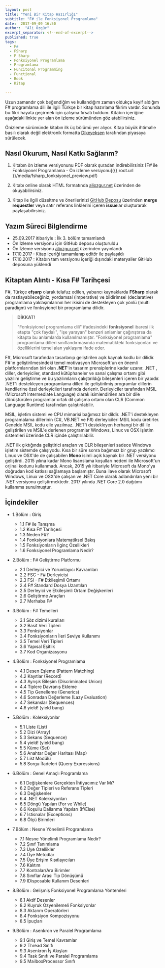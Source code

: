 ```yaml
---
layout: post
title: "Yeni Bir Kitap Hazırlığı"
subtitle: "F# ile Fonksiyonel Programlama"
date:  2017-09-09 16:50
author:  "Ali Özgür"
excerpt_separator: <!--end-of-excerpt-->
published: true
tags: 
  - F#
  - FSharp
  - F Sharp
  - Fonksiyonel Programlama
  - Programlama
  - Funcitonal Programming
  - Functional
  - Book
  - Kitap
 
---
```


Uzun zamandır çok beğendiğim ve kullandığım zaman oldukça keyif aldığım F# programlama dili ile ilgili Türkçe bir kitap hazırlama fikrim vardır. Sonunda bu fikri hayata geçirmek için çalışma fırsatı buldum. Kitabın içeriğine aşağıdaki linkte yer alan ön izleme sürümünden göz atabilirsiniz.
<!--end-of-excerpt-->

Önizleme sürümünde kitabın ilk üç bölümü yer alıyor. Kitap büyük ihtimalle basılı olarak değil elektronik formatta [Dikeyeksen](https://www.dikeyeksen.com) tarafından piyasaya sürülecek. 

## Nasıl Okurum, Nasıl Katkı Sağlarım?

1. Kitabın ön izleme versiyonunu PDF olarak şuradan indirebilirsiniz 
[F# ile Fonksiyonel Programlama - Ön izleme versiyonu]({{ root.url }}/media/fsharp_fonksiyonel_preview.pdf)

2. Kitabı online olarak HTML formatında [aliozgur.net](http://aliozgur.net/fsharp_kitap/) üzerinden de okuyabilirsiniz.

3. Kitap ile ilgili düzeltme ve önerilerinizi [GitHub Deposu](https://github.com/aliozgur/fsharp_kitap) üzerinden **merge requestler** veya satır referans linklerini içeren **issue**lar oluşturarak paylaşabilirsiniz.

<!--
![]({{ root.url }}/media/fsharp_inprogress.jpg)
-->

## Yazım Süreci Bilglendirme  

* 25.09.2017 itibariyle : İlk 3. bölüm tamamlandı
* Ön İzleme versiyonu için GitHub deposu oluşturuldu
* Ön İzleme versiyonu [aliozgur.net](http://aliozgur.net/fsharp_kitap/) üzerinden yayınlandı
* 17.10.2017 : Kitap içeriği tamamlanıp editör ile paylaşıldı
* 17.10.2017 : Kitabın tam versiyonu içeriği dışındaki materyaller GitHub deposuna yüklendi  

## Kitaptan Alıntı - Kısa F# Tarihçesi

F#, Türkçe **efşarp** olarak telafuz edilen, yabancı kaynaklarda **FSharp** olarak da rastlayabileceğiniz, yordamsal (imperative) ve bildirimsel (declarative) programlama yaklaşımlarının her ikisini de destekleyen çok yönlü (multi paradigm) ve fonksyionel bir programlama dilidir. 

> **DİKKAT!**
>
>"Fonksiyionel programlama dili" ifadesindeki **fonksiyonel** ibaresi ilk etapta "çok faydalı", "işe yarayan" benzeri anlamlar çağırıştırsa da kitapta bu anlamlarda kullanılmamıştır. "Fonksiyonel programlama" programlama dilleri sınıflandırmasında matematikteki fonksiyonları ve özelliklerini temel alan yaklaşımı ifade eder.

F#, Microsoft tarafından tasarlanıp geliştirilen açık kaynak kodlu bir dilidir. F#'ın geliştirilmesindeki temel motivasyon Microsoft'un en önemli platformlarından biri olan **.NET**'in tasarım prensiplerine kadar uzanır. .NET , diller, derleyiciler, standard kütüphaneler ve sanal çalışma ortamı gibi yazılım geliştirme ve bu yazılımların çalıştırıldığı bileşenleri içeren bir yapıdır. .NET'i destekleyen programlama dilleri ile geliştirilmiş programlar dillerin kendilerine özel derleyicileri tarafında derlenir. Derleyiciler tarafından MSIL (Microsoft Intermediate Language) olarak isimlendirilen ara bir dile dönüştürülen programlar ortak dil çalışma ortamı olan CLR (Common Language Runtime) tarafından çalıştırılabilir. 

MSIL, işletim sistemi ve CPU mimarisi bağımsız bir dildir. .NET'i destekleyen programalama dillerinin (C#, VB.NET ve F#) derleyicileri MSIL kodu üretirler. Genelde MSIL kodu elle yazılmaz. .NET'i destekleyen herhangi bir dil ile geliştirilen ve MSIL'e derlenen programlar Windows, Linux ve OSX işletim sistemleri üzerinde CLR içinde çalıştırılabilir. 

.NET ilk çıktığında geliştirici araçları ve CLR bileşenleri sadece Windows işletim sistemde çalışıyodu. Kısa bir süre sonra bağımsız bir grup yazılımcı Linux ve OSX'de de çalışabilen **Mono** isimli açık kaynak bir .NET versiyonu geliştirdi. 2015 yılına kadar Mono lisanslama koşulları nedeni ile Microsoft'un orjinal kodunu kullanmadı. Ancak, 2015 yılı itibariyle Microsoft da Mono'ya doğrudan kod katkısı sağlamaya başlamıştır. Buna ilave olarak Microsoft Windows, Linux ve OSX'de çalışan ve .NET Core olarak adlandırılan yeni bir .NET versiyonu geliştirmektedir. 2017 yılında .NET Core 2.0 dağıtımı kullanıma sunulmuştur. 


## İçindekiler

* 1.Bölüm : Giriş
    * 1.1 F# ile Tanışma
    * 1.2 Kısa F# Tarihçesi
    * 1.3 Neden F#?
    * 1.4 Fonksiyonlara Matematiksel Bakış
    * 1.5 Fonksiyonların İlginç Özellikleri
    * 1.6 Fonksiyonel Programlama Nedir?

* 2.Bölüm : F# Geliştirme Platformu 
    * 2.1 Derleyici ve Yorumlayıcı Kavramları
    * 2.2 FSC - F# Derleyicisi
    * 2.3 FSI - F# Etkileşimli Ortamı  
    * 2.4 F# Standard Dosya Uzantıları
    * 2.5 Derleyici ve Etkileşimli Ortam Değişkenleri
    * 2.6 Geliştirme Araçları
    * 2.7 Merhaba F# 

* 3.Bölüm : F# Temelleri
    * 3.1 Söz dizimi kuralları
    * 3.2 Basit Veri Tipleri
    * 3.3 Fonksiyonlar
    * 3.4 Fonksiyonların İleri Seviye Kullanımı
    * 3.5 Temel Veri Tipleri
    * 3.6 Yapısal Eşitlik
    * 3.7 Kod Organizasyonu

* 4.Bölüm : Fonksiyonel Programlama
    * 4.1 Desen Eşleme (Pattern Matching)
    * 4.2 Kayıtlar (Record) 
    * 4.3 Ayrışık Bileşim (Discriminated Union)
    * 4.4 Tiplere Davranış Ekleme
    * 4.5 Tip Genelleme (Generics)
    * 4.6 Sonradan Değerleme (Lazy Evaluation)
    * 4.7 Sekanslar (Sequences)
    * 4.8 yield! (yield bang)
    
* 5.Bölüm : Koleksiyonlar
    * 5.1 Liste (List)
    * 5.2 Dizi (Array)
    * 5.3 Sekans (Sequence)
    * 5.4 yield! (yield bang)
    * 5.5 Küme (Set)
    * 5.6 Anahtar Değer Haritası (Map)
    * 5.7 List Modülü
    * 5.8 Sorgu İfadeleri (Query Expressions)
    
* 6.Bölüm : Genel Amaçlı Programlama
    * 6.1 Değişkenlere Gerçekten İhtiyacımız Var Mı? 
    * 6.2 Değer Tipleri ve Referans Tipleri
    * 6.3 Değişkenler
    * 6.4 .NET Koleksiyonları
    * 6.5 Döngü Yapıları (For ve While)
    * 6.6 Koşullu Dallanma Yapıları (If/Else)
    * 6.7 İstisnalar (Exceptions)
    * 6.8 Ölçü Birimleri

* 7.Bölüm : Nesne Yönelimli Programlama
    * 7.1 Nesne Yönelimli Programlama Nedir?
    * 7.2 Sınıf Tanımlama
    * 7.3 Üye Özellikler
    * 7.4 Üye Metodlar
    * 7.5 Üye Erişim Kısıtlayıcıları
    * 7.6 Kalıtım
    * 7.7 Kontralar/Ara Birimler
    * 7.8 Sınıflar Arası Tip Dönüşümü
    * 7.9 IDisposable Kullanım Desenleri

* 8.Bölüm : Gelişmiş Fonksiyonel Programlama Yöntemleri
    * 8.1 Aktif Desenler 
    * 8.2 Kuyruk Özyenilemeli Fonksiyonlar
    * 8.3 Aktarım Operatörleri
    * 8.4 Fonksiyon Kompozisyonu
    * 8.5 İpuçları

* 9.Bölüm : Asenkron ve Paralel Programlama
    * 9.1 Giriş ve Temel Kavramlar
    * 9.2 Thread Sınıfı
    * 9.3 Asenkron İş Akışları
    * 9.4 Task Sınıfı ve Paralel Programlama
    * 9.5 MailboxProcessor Sınıfı